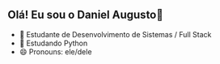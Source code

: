 ## Olá! Eu sou o Daniel Augusto👋

- 🔭 Estudante de Desenvolvimento de Sistemas / Full Stack
- 🌱 Estudando Python
- 😄 Pronouns: ele/dele



